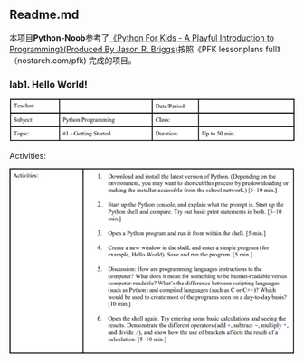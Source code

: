 ## Readme.md

本项目**Python-Noob**参考了<u>《Python For Kids - A Playful Introduction to Programming》(Produced By Jason R. Briggs)</u>按照《PFK lessonplans full》（nostarch.com/pfk) 完成的项目。

### lab1. Hello World!

![](lab1-aiming.png)

Activities:

![](lab1-act.png)

[](lab1\lab1.py)